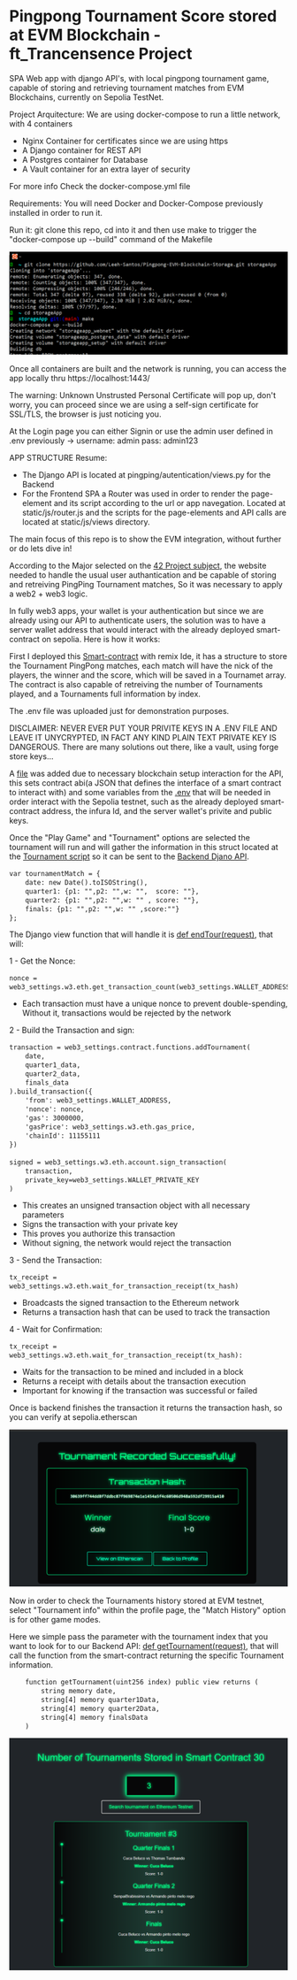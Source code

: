 # Pingpong Tournament Score stored at EVM Blockchain - ft_Trancensence Project

SPA Web app with django API's, with local pingpong tournament game, capable of storing and retrieving tournament matches from EVM Blockchains, currently on Sepolia TestNet.

Project Arquitecture: We are using docker-compose to run a little network, with 4 containers

- Nginx Container for certificates since we are using https
- A Django container for REST API
- A Postgres container for Database
- A Vault container for an extra layer of security

For more info Check the docker-compose.yml file

Requirements: You will need Docker and Docker-Compose previously installed in order to run it.

Run it: git clone this repo, cd into it and then use make to trigger the "docker-compose up --build" command of the Makefile

![just use make bro](images-rdme/make.png)

Once all containers are built and the network is running, you can access the app locally thru https://localhost:1443/

The warning: Unknown Unstrusted Personal Certificate will pop up, don't worry, you can proceed since we are using a self-sign certificate for SSL/TLS, the browser is just noticing you.

At the Login page you can either Signin or use the admin user defined in .env previously -> username: admin pass: admin123

APP STRUCTURE Resume:

- The Django API is located at pingping/autentication/views.py for the Backend
- For the Frontend SPA a Router was used in order to render the page-element and its script according to the url or app navegation. Located at static/js/router.js and the scripts for the page-elements and API calls are located at static/js/views directory.

The main focus of this repo is to show the EVM integration, without further or do lets dive in!

According to the Major selected on the [42 Project subject](en.subject.pdf), the website needed to handle the usual user authantication and be capable of storing and retreiving PingPing Tournament matches, So it was necessary to apply a web2 + web3 logic.

In fully web3 apps, your wallet is your authentication but since we are already using our API to authenticate users, the solution was to have a server wallet address that would interact with the already deployed smart-contract on sepolia. Here is how it works:

First I deployed this [Smart-contract](tournament-pica.sol) with remix Ide, it has a structure to store the Tournament PingPong matches, each match will have the nick of the players, the winner and the score, which will be saved in a Tournamet array. The contract is also capable of retreiving the number of Tournaments played, and a Tournaments full information by index.

The .env file was uploaded just for demonstration purposes. 

DISCLAIMER:
NEVER EVER PUT YOUR PRIVITE KEYS IN A .ENV FILE AND LEAVE IT UNYCRYPTED, IN FACT ANY KIND PLAIN TEXT PRIVATE KEY IS DANGEROUS. There are many solutions out there, like a vault, using forge store keys...

A [file](pingpong/authentication/web3_settings.py) was added due to necessary blockchain setup interaction for the API, this sets contract abi(a JSON that defines the interface of a smart contract to interact with) and some variables from the [.env](.env) that will be needed in order interact with the Sepolia testnet, such as the already deployed smart-contract address, the infura Id, and the server wallet's privite and public keys.

Once the "Play Game" and "Tournament" options are selected the tournament will run and will gather the information in this struct located at the [Tournament script](pingpong/static/js/views/Tourhistory.js) so it can be sent to the [Backend Djano API](pingpong/authentication/views.py). 
```
var tournamentMatch = {
    date: new Date().toISOString(),
    quarter1: {p1: "",p2: "",w: "",  score: ""},
    quarter2: {p1: "",p2: "",w: "" , score: ""},
    finals: {p1: "",p2: "",w: "" ,score:""}
};
```
The Django view function that will handle it is [def endTour(request)](pingpong/authentication/views.py#L400-L444), that will:

1 - Get the Nonce:


```
nonce = web3_settings.w3.eth.get_transaction_count(web3_settings.WALLET_ADDRESS)
```
- Each transaction must have a unique nonce to prevent double-spending, Without it, transactions would be rejected by the network

2 - Build the Transaction and sign:

```
transaction = web3_settings.contract.functions.addTournament(
    date,
    quarter1_data,
    quarter2_data,
    finals_data
).build_transaction({
    'from': web3_settings.WALLET_ADDRESS,
    'nonce': nonce,
    'gas': 3000000,
    'gasPrice': web3_settings.w3.eth.gas_price,
    'chainId': 11155111
})

signed = web3_settings.w3.eth.account.sign_transaction(
    transaction,
    private_key=web3_settings.WALLET_PRIVATE_KEY
)
```
- This creates an unsigned transaction object with all necessary parameters
- Signs the transaction with your private key
- This proves you authorize this transaction
- Without signing, the network would reject the transaction

3 - Send the Transaction:

```
tx_receipt = web3_settings.w3.eth.wait_for_transaction_receipt(tx_hash)
```
- Broadcasts the signed transaction to the Ethereum network
- Returns a transaction hash that can be used to track the transaction

4 - Wait for Confirmation:
```
tx_receipt = web3_settings.w3.eth.wait_for_transaction_receipt(tx_hash):
```

- Waits for the transaction to be mined and included in a block
- Returns a receipt with details about the transaction execution
- Important for knowing if the transaction was successful or failed

Once is backend finishes the transaction it returns the transaction hash, so you can verify at sepolia.etherscan 

![acabou!](images-rdme/tourended.png)

Now in order to check the Tournaments history stored at EVM testnet, select "Tournament info" within the profile page, the "Match History" option is for other game modes.

Here we simple pass the parameter with the tournament index that you want to look for to our Backend API: [def getTournament(request)](pingpong/authentication/views.py#L476-L530), that will call the function from the smart-contract returning the specific Tournament information.
```
    function getTournament(uint256 index) public view returns (
        string memory date,
        string[4] memory quarter1Data,
        string[4] memory quarter2Data,
        string[4] memory finalsData
    ) 
```

![tornei](images-rdme/gettour.png)
















